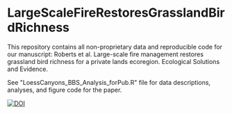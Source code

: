 # LargeScaleFireRestoresGrasslandBirdRichness
This repository contains all non-proprietary data and reproducible code for our manuscript: Roberts et al. Large-scale fire management restores grassland bird richness for a private lands ecoregion. Ecological Solutions and Evidence. 

See "LoessCanyons_BBS_Analysis_forPub.R" file for data descriptions, analyses, and figure code for the paper.

[![DOI](https://zenodo.org/badge/429863740.svg)](https://zenodo.org/badge/latestdoi/429863740)

